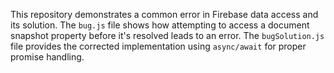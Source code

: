 This repository demonstrates a common error in Firebase data access and its solution. The `bug.js` file shows how attempting to access a document snapshot property before it's resolved leads to an error. The `bugSolution.js` file provides the corrected implementation using `async/await` for proper promise handling.
